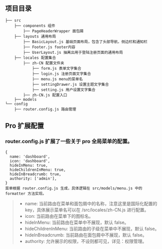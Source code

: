 ## 项目目录

```
├── src
    ├── components 组件
        ├── PageHeaderWrapper 面包屑
    ├── layouts 通用布局
        ├── BasicLayout.js 基础页面布局，包含了头部导航，侧边栏和通知栏
        ├── Footer.js footer内容
        ├── UserLayout.js 抽离出用于登陆注册页面的通用布局
    ├── locales 配置集合
        ├── zh-CN 配置文件夹
            ├── form.js 表单文字集合
            ├── login.js 注册页面文字集合
            ├── menu.js menu的菜单名
            ├── settingDrawer.js 设置主题文字集合
            ├── setting.js 用户设置文字集合
        ├── zh-CN.js 配置入口
    ├── models
└── config
    ├── router.config.js 路由管理
```

## Pro 扩展配置

### router.config.js 扩展了一些关于 pro 全局菜单的配置。

```
{
  name: 'dashboard',
  icon: 'dashboard',
  hideInMenu: true,
  hideChildrenInMenu: true,
  hideInBreadcrumb: true,
  authority: ['admin'],
}
菜单根据 router.config.js 生成，具体逻辑在 src/models/menu.js 中的 formatter 方法实现。
```
> * name: 当前路由在菜单和面包屑中的名称，注意这里是国际化配置的 key，具体展示菜单名可以在 /src/locales/zh-CN.js 进行配置。
> * icon: 当前路由在菜单下的图标名。
> * hideInMenu: 当前路由在菜单中不展现，默认 false。
> * hideChildrenInMenu: 当前路由的子级在菜单中不展现，默认 false。
> * hideInBreadcrumb: 当前路由在面包屑中不展现，默认 false。
> * authority: 允许展示的权限，不设则都可见，详见：权限管理。
